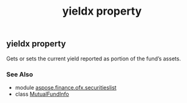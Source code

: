 ﻿---
title: yieldx property
second_title: Aspose.Finance for Python via .NET API References
description: 
type: docs
weight: 80
url: /python-net/aspose.finance.ofx.securitieslist/mutualfundinfo/yieldx/
is_root: false
---

## yieldx property


Gets or sets the current yield reported as portion of the fund’s assets.

### See Also
* module [aspose.finance.ofx.securitieslist](../../)
* class [MutualFundInfo](/finance/python-net/aspose.finance.ofx.securitieslist/mutualfundinfo)
